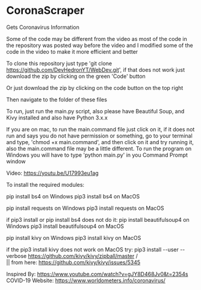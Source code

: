 # CoronaScraper
Gets Coronavirus Information

Some of the code may be different from the video as most of the code in the repository was posted way before the video and I modified some of the code in the video to make it more efficient and better


To clone this repository just type 'git clone https://github.com/DevHedronYT/WebDev.git', if that does not work just download the zip by clicking on the green 'Code' button
 
Or just download the zip by clicking on the code button on the top right

Then navigate to the folder of these files

To run, just run the main.py script, also please have Beautiful Soup, and Kivy installed and also have Python 3.x.x

If you are on mac, to run the main.command file just click on it, if it does not run and says you do not have permission or something, go to your terminal and type, 'chmod +x main.command', and then click on it and try running it, also the main.command file may be a little different. To run the program on Windows you will have to type 'python main.py' in you Command Prompt window

Video: https://youtu.be/U17993eu1ag

To install the required modules:

pip install bs4 on Windows
pip3 install bs4 on MacOS

pip install requests on Windows
pip3 install requests on MacOS

if pip3 install or pip install bs4 does not do it:
  pip install beautifulsoup4 on Windows
  pip3 install beautifulsoup4 on MacOS

pip install kivy on Windows
pip3 install kivy on MacOS

if the pip3 install kivy does not work on MacOS try:
  pip3 install --user --verbose https://github.com/kivy/kivy/zipball/master
/\
||
from here: https://github.com/kivy/kivy/issues/5345

Inspired By: https://www.youtube.com/watch?v=gJY8D468Jv0&t=2354s
COVID-19 Website: https://www.worldometers.info/coronavirus/
